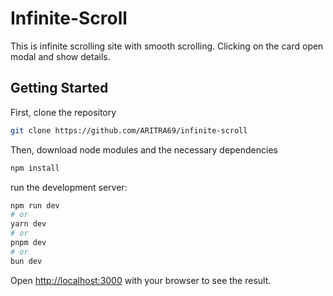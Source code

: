 # Infinite-Scroll

This is infinite scrolling site with smooth scrolling.
Clicking on the card open modal and show details.

## Getting Started

First,
clone the repository

```bash
git clone https://github.com/ARITRA69/infinite-scroll
```

Then,
download node modules and the necessary dependencies

```bash
npm install
```

run the development server:

```bash
npm run dev
# or
yarn dev
# or
pnpm dev
# or
bun dev
```

Open [http://localhost:3000](http://localhost:3000) with your browser to see the result.
